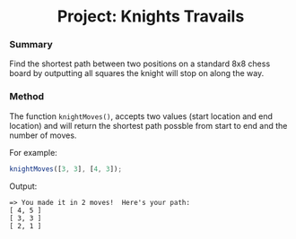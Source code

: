 <div align=center>
  <h1>Project: Knights Travails</h1>
</div>

### Summary
Find the shortest path between two positions on a standard 8x8 chess board by outputting all squares the knight will stop on along the way.

### Method
The function `knightMoves()`, accepts two values (start location and end location) and will return the shortest path possble from start to end and the number of moves.

For example: 
``` javascript
knightMoves([3, 3], [4, 3]);
```
Output:
```
=> You made it in 2 moves!  Here's your path:
[ 4, 5 ]
[ 3, 3 ]
[ 2, 1 ]

```
